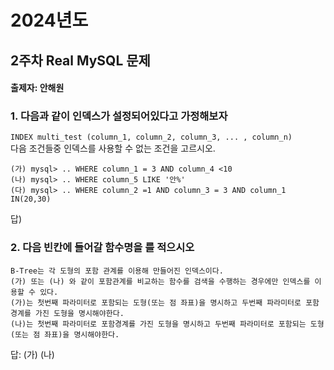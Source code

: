 # 2024년도
## 2주차 Real MySQL 문제
#### 출제자: 안해원

### 1. 다음과 같이 인덱스가 설정되어있다고 가정해보자
`INDEX multi_test (column_1, column_2, column_3, ... , column_n)`<br>
다음 조건들중 인덱스를 사용할 수 없는 조건을 고르시오.<br>
```
(가) mysql> .. WHERE column_1 = 3 AND column_4 <10
(나) mysql> .. WHERE column_5 LIKE '안%'
(다) mysql> .. WHERE column_2 =1 AND column_3 = 3 AND column_1 IN(20,30)
```

답) 

### 2. 다음 빈칸에 들어갈 함수명을 를 적으시오
```
B-Tree는 각 도형의 포함 관계를 이용해 만들어진 인덱스이다. 
(가) 또는 (나) 와 같이 포함관계를 비교하는 함수를 검색을 수행하는 경우에만 인덱스를 이용할 수 있다.
(가)는 첫번째 파라미터로 포함되는 도형(또는 점 좌표)을 명시하고 두번째 파라미터로 포함 경계를 가진 도형을 명시해야한다.
(나)는 첫번째 파라미터로 포함경계를 가진 도형을 명시하고 두번째 파라미터로 포함되는 도형(또는 점 좌표)을 명시해야한다.

```
답: 
 (가)
 (나) 
